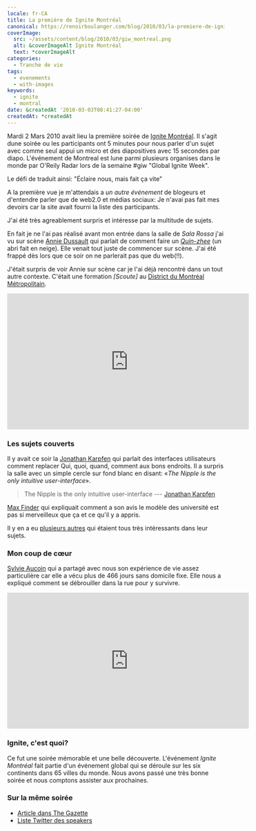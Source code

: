 ```yaml
---
locale: fr-CA
title: La première de Ignite Montréal
canonical: https://renoirboulanger.com/blog/2010/03/la-premiere-de-ignite-montreal
coverImage:
  src: ~/assets/content/blog/2010/03/giw_montreal.png
  alt: &coverImageAlt Ignite Montréal
  text: *coverImageAlt
categories:
  - Tranche de vie
tags:
  - evenements
  - with-images
keywords:
  - ignite
  - montral
date: &createdAt '2010-03-03T08:41:27-04:00'
createdAt: *createdAt
---
```


Mardi 2 Mars 2010 avait lieu la première soirée de [Ignite Montréal][0]. Il
s'agit dune soirée ou les participants ont 5 minutes pour nous parler d'un sujet
avec comme seul appui un micro et des diapositives avec 15 secondes par diapo.
L'événement de Montreal est lune parmi plusieurs organises dans le monde par
O'Reily Radar lors de la semaine \#giw "Global Ignite Week".

Le défi de traduit ainsi: "Éclaire nous, mais fait ça vite"

A la première vue je m'attendais a _un autre événement_ de blogeurs et
d'entendre parler que de web2.0 et médias sociaux: Je n'avai pas fait mes
devoirs car la site avait fourni la liste des participants.

J'ai été très agreablement surpris et intéresse par la multitude de sujets.

En fait je ne l'ai pas réalisé avant mon entrée dans la salle de _Sala Rossa_
j'ai vu sur scène [Annie Dussault][1] qui parlait de comment faire un
_[Quin-zhee][2]_ (un abri fait en neige). Elle venait tout juste de commencer
sur scène. J'ai été frappé dès lors que ce soir on ne parlerait pas que du
web(!!).

J'était surpris de voir Annie sur scène car je l'ai déjà rencontré dans un tout
autre contexte. C'était une formation _\[Scoute\]_ au [District du Montréal
Métropolitain][3].

<iframe width="560" height="315" src="https://www.youtube.com/embed/7fzt7JSc4aM" frameborder="0" allow="accelerometer; autoplay; encrypted-media; gyroscope; picture-in-picture" allowfullscreen></iframe>

### Les sujets couverts

Il y avait ce soir la [Jonathan Karpfen][4] qui parlait des interfaces
utilisateurs comment replacer Qui, quoi, quand, comment aux bons endroits. Il a
surpris la salle avec un simple cercle sur fond blanc en disant: «_The Nipple is
the only intuitive user-interface_».

> The Nipple is the only intuitive user-interface --- [Jonathan Karpfen][4]

[Max Finder][5] qui expliquait comment a son avis le modèle des université est
pas si merveilleux que ça et ce qu'il y a appris.

Il y en a eu [plusieurs autres][6] qui étaient tous très intéressants dans leur
sujets.

### Mon coup de cœur

[Sylvie Aucoin][7] qui a partagé avec nous son expérience de vie assez
particulière car elle a vécu plus de 466 jours sans domicile fixe. Elle nous a
expliqué comment se débrouiller dans la rue pour y survivre.

<iframe width="560" height="315" src="https://www.youtube.com/embed/H5TaqO-n0lQ" frameborder="0" allow="accelerometer; autoplay; encrypted-media; gyroscope; picture-in-picture" allowfullscreen></iframe>

### Ignite, c'est quoi?

Ce fut une soirée mémorable et une belle découverte. L'événement _Ignite
Montréal_ fait partie d'un événement global qui se déroule sur les six
continents dans 65 villes du monde. Nous avons passé une très bonne soirée et
nous comptons assister aux prochaines.

### Sur la même soirée

- [Article dans The Gazette][8]
- [Liste Twitter des speakers][9]

[0]: http://www.ignitemontreal.com/
[1]: https://twitter.com/cuttedfinger 'Annie Dussault'
[2]: https://en.wikipedia.org/wiki/Quinzhee
[3]: http://www.scoutsmm.qc.ca
[4]: https://twitter.com/junkbop
[5]: https://twitter.com/maxfinder
[6]: http://www.ignitemontreal.com/2010/02/24/ignite-montreal-speakers/
[7]: https://twitter.com/sylaucoin
[8]:
  http://communities.canada.com/MONTREALGAZETTE/blogs/tech/archive/2010/03/03/now-i-know-how-to-survive-on-the-streets.aspx
[9]: https://twitter.com/ignitemtl/ignite-1-speakers
